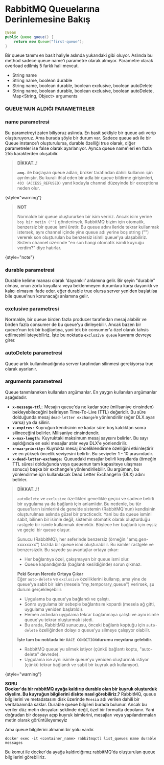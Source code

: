 # RabbitMQ Queuelarına Derinlemesine Bakış

````Java
@Bean
public Queue queue() {
    return new Queue("first-queue");
}
````

Bir queue tanımı en basit haliyle aslında yukarıdaki gibi oluyor. Aslında bu method sadece queue name'i parametre olarak
almıyor. Parametre olarak overload edilmiş 5 farklı hali mevcut.

* String name
* String name, boolean durable
* String name, boolean durable, boolean exclusive, boolean autoDelete
* String name, boolean durable, boolean exclusive, boolean autoDelete, Map<String, Object> arguments

### QUEUE'NUN ALDIĞI PARAMETRELER 
### name parametresi
Bu parametreyi zaten biliyoruz aslında. En basit şekliyle bir queue adı verip oluşturuyoruz.
Ama burada şöyle bir durum var. Sadece queue adı ile bir Queue instance'ı oluşturulursa, durable özelliği true olarak,
diğer parametreler ise false olarak ayarlanıyor. Ayrıca queue name'leri en fazla 255 karakterden oluşabilir.

> **DİKKAT..!**
>
>  **`amq.`** ile başlayan queue adları, broker tarafından dahili kullanım için ayrılmıştır. Bu kuralı ihlal eden bir 
> adla bir queue bildirme girişimleri, `403 (ACCESS_REFUSED)` yanıt koduyla channel düzeyinde bir exceptiona neden olur.
>
{style="warning"}

> **NOT**
>
> Normalde bir queue oluştururken bir isim veririz. Ancak isim yerine `boş bir metin ("")` gönderirsek, RabbitMQ bizim 
> için otomatik, benzersiz bir queue ismi üretir. Bu queue adını ileride tekrar kullanmak istersek, aynı channel içinde 
> yine queue adı yerine boş string ("") vererek son oluşturulan bu benzersiz isimli queue'ya ulaşabiliriz. 
> Sistem channel üzerinde "en son hangi otomatik isimli kuyruğu verdim?" diye hatırlar.
>
{style="note"}

### durable parametresi
Durable kelime manası olarak 'dayanıklı' anlamına gelir. Bir şeyin "durable" olması, onun zorlu koşullara veya 
beklenmeyen durumlara karşı dayanıklı ve kalıcı olmasını ifade eder. eğer durable true olursa server yeniden başlatılsa 
bile queue'nun korunacağı anlamına gelir.

### exclusive parametresi
Normalde, bir queue birden fazla producer tarafından mesaj alabilir ve birden fazla consumer de bu queue'yu dinleyebilir. 
Ancak bazen bir queue'nun tek bir bağlantıya, yani tek bir consumer'a özel olarak tahsis edilmesini isteyebiliriz. 
İşte bu noktada `exclusive queue` kavramı devreye girer.

### autoDelete parametresi
Queue artık kullanılmadığında server tarafından silinmesi gerekiyorsa true olarak ayarlanır.

### arguments parametresi
Queue tanımlanırken kullanılan argümanlar. 
En yaygın kullanılan argümanlar aşağıdadır.

* **`x-message-ttl:`** Mesajın queue'da ne kadar süre (milisaniye cinsinden) bekleyebileceğini belirleyen 
Time-To-Live (TTL) değeridir. Bu süre dolduğunda mesaj `dead-letter exchange`’e yönlendirilir (eğer DLX ayarı varsa) 
ya da silinir.
* **`x-expires:`** Kuyruğun kendisinin ne kadar süre boş kaldıktan sonra silineceğini belirler. Milisaniye cinsindendir.
* **`x-max-length:`** Kuyruktaki maksimum mesaj sayısını belirler. Bu sayı aşıldığında en eski mesajlar atılır veya 
DLX'e yönlendirilir.
* **`x-max-priority:`** Kuyrukta mesaj önceliklendirme özelliğini etkinleştirir ve en yüksek öncelik seviyesini belirtir.
Bu seviyeler 1 - 10 arasındadır. 
* **`x-dead-letter-exchange:`** Queuedaki mesajlar belirli koşullarda (örneğin TTL süresi dolduğunda veya queuenun tam 
kapasiteye ulaşması sonucu) başka bir exchange'e yönlendirilebilir. Bu argüman, bu yönlendirme için kullanılacak 
Dead Letter Exchange’in (DLX) adını belirler.

> **DİKKAT..!!**
>
> `autoDelete` ve `exclusive` özellikleri genellikle geçici ve sadece belirli bir uygulama ya da bağlantı için anlamlıdır. 
> Bu nedenle, bu tür queue'ların isimlerini de genelde sistemin (RabbitMQ'nun) kendisinin oluşturulması aslında güzel bir
> practicedir. Yani bu da queue ismini sabit, bilinen bir isimle değil, sistemin otomatik olarak oluşturduğu rastgele bir isimle 
> kullanmak demektir. Böylece her bağlantı için eşsiz ve geçici bir queue oluşur.
> 
> Sunucu (RabbitMQ), her seferinde benzersiz (örneğin "amq.gen-xxxxxxxx") tarzda bir queue ismi oluşturabilir. Bu isimler 
> rastgele ve benzersizdir. Bu sayede şu avantajlar ortaya çıkar:
> * Her bağlantıya özel, çakışmayan bir queue ismi olur.
> * Queue kapandığında (bağlantı kesildiğinde) sorun çıkmaz.
> 
> **Peki Sorun Nerede Ortaya Çıkar** <br/>
> Eğer `auto-delete` ve `exclusive` özelliklerini kullanıp, ama yine de queue'ya sabit bir isim 
> (mesela "my_temporary_queue") verirsek, şu durum gerçekleşebilir:
> * Uygulama bu queue'ya bağlandı ve çalıştı.
> * Sonra uygulama bir sebeple bağlantısını kopardı (mesela ağ gitti, uygulama yeniden başlatıldı).
> * Hemen ardından uygulama tekrar bağlanmaya çalıştı ve aynı isimle queue'yu tekrar oluşturmak istedi.
> * Bu arada, RabbitMQ sunucusu, önceki bağlantı koptuğu için `auto-delete` özelliğinden dolayı o queue'yu silmeye 
> çalışıyor olabilir.
> 
> **İşte tam bu noktada bir `RACE CONDITION`durumu meydana gelebilir.**
> * RabbitMQ queue'yu silmek istiyor (çünkü bağlantı koptu, "auto-delete" devrede).
> * Uygulama ise aynı isimle queue'yu yeniden oluşturmak istiyor (çünkü tekrar bağlandı ve sabit bir kuyruk adı kullanıyor).
>
{style="warning"}

**SORU** <br/>
**Docker'da bir rabbitMQ ayağa kaldırıp durable olan bir kuyruk oluşturduk diyelim. Bu kuyruğun bilgilerini diskte nasıl görebiliriz.?**
RabbitMQ, queue bilgilerini ve metadatasını disk üzerinde `Mnesia` adı verilen dahili bir veritabanında saklar. Durable 
queue bilgileri burada bulunur. Ancak bu veriler düz metin dosyaları şeklinde değil, özel bir formatta depolanır. 
Yani doğrudan bir dosyayı açıp kuyruk isimlerini, mesajları veya yapılandırmaları metin olarak görüntüleyemeyiz

Ama queue bilgilerini almanın bir yolu vardır.

`docker exec -it <container_name> rabbitmqctl list_queues name durable messages`

Bu komut ile docker'da ayağa kaldırdığımız rabbitMQ'da oluşturulan queue bilgilerini görebiliriz.




